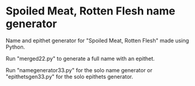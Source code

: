 # Spoiled Meat, Rotten Flesh name generator
Name and epithet generator for "Spoiled Meat, Rotten Flesh" made using Python.

Run "merged22.py" to generate a full name with an epithet.

Run "namegenerator33.py" for the solo name generator or "epithetsgen33.py" for the solo epithets generator.
